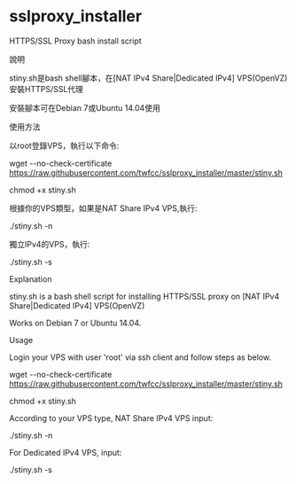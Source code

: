 # sslproxy_installer
HTTPS/SSL Proxy  bash install script

說明

stiny.sh是bash shell腳本，在[NAT IPv4 Share|Dedicated IPv4] VPS(OpenVZ)安裝HTTPS/SSL代理

安裝腳本可在Debian 7或Ubuntu 14.04使用


使用方法

以root登錄VPS，執行以下命令:

wget --no-check-certificate https://raw.githubusercontent.com/twfcc/sslproxy_installer/master/stiny.sh

chmod +x stiny.sh

根據你的VPS類型，如果是NAT Share IPv4 VPS,執行:

./stiny.sh -n

獨立IPv4的VPS，執行:

./stiny.sh -s


Explanation

stiny.sh is a bash shell script for installing HTTPS/SSL proxy on [NAT IPv4 Share|Dedicated IPv4] VPS(OpenVZ)

Works on Debian 7 or Ubuntu 14.04.


Usage

Login your VPS with user 'root' via ssh client and follow steps as below.

wget --no-check-certificate https://raw.githubusercontent.com/twfcc/sslproxy_installer/master/stiny.sh

chmod +x stiny.sh

According to your VPS type, NAT Share IPv4 VPS input:

./stiny.sh -n

For Dedicated IPv4 VPS, input:

./stiny.sh -s
